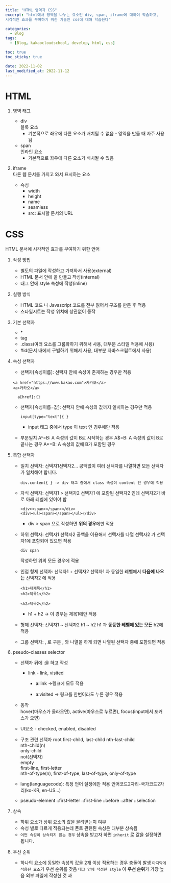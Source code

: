 ```yaml
---
title: "HTML 영역과 CSS"
excerpt: "html에서 영역을 나누는 요소인 div, span, iframe에 대하여 학습하고,
시각적인 효과를 부여하기 위한 기술인 css에 대해 학습한다"

categories:
  - Blog
tags:
  - [Blog, kakaocloudschool, develop, html, css]

toc: true
toc_sticky: true

date: 2022-11-02
last_modified_at: 2022-11-12
---
```


# HTML

1.  영역 태그

    - div  
      블록 요소
      - 기본적으로 좌우에 다른 요소가 배치될 수 없음 - 영역을 만들 때 자주 사용됨
    - span  
      인라인 요소
      - 기본적으로 좌우에 다른 요소가 배치될 수 있음

2.  iframe  
    다른 웹 문서를 가지고 와서 표시하는 요소
    - 속성
      - width
      - height
      - name
      - seamless
      - src: 표시할 문서의 URL

# CSS

HTML 문서에 시각적인 효과를 부여하기 위한 언어

1.  작성 방법

    - 별도의 파일에 작성하고 가져와서 사용(external)
    - HTML 문서 안에 <style></style>을 만들고 작성(internal)
    - 태그 안에 style 속성에 작성(inline)

2.  실행 방식

    - HTML 코드 나 Javascript 코드를 전부 읽어서 구조를 만든 후 적용
    - 스타일시트는 작성 위치에 상관없이 동작

3.  기본 선택자

    - \*
    - tag
    - .class(여러 요소를 그룹화하기 위해서 사용, 대부분 스타일 적용에 사용)
    - #id(문서 내에서 구별하기 위해서 사용, 대부분 자바스크립트에서 사용)

4.  속성 선택자

    - 선택자[속성이름]: 선택자 안에 속성이 존재하는 경우만 적용

    ```
    <a href="https://www.kakao.com">카카오</a>
    <a>카카오</a>
    ```

          a[href]:{}

    - 선택자[속성이름=값]: 선택자 안에 속성의 값까지 일치하는 경우만 적용

      ```
      input[type="text"]{ }
      ```

      - input 태그 중에서 type 이 text 인 경우에만 적용

    - 부분일치
      A^=B: A 속성의 값이 B로 시작하는 경우
      A$=B: A 속성의 값이 B로 끝나는 경우
      A\*=B: A 속성의 값에 B가 포함된 경우

5.  복합 선택자

    - 일치 선택자: 선택자1선택자2...
      공백없이 여러 선택자를 나열하면 모든 선택자가 일치해야 합니다.

      ```
      div.content{ } -> div 태그 중에서 class 속성이 content 인 경우에 적용
      ```

    - 자식 선택자: 선택자1 > 선택자2
      선택자1 에 포함된 선택자2 인데 선택자2가 바로 아래 레벨에 있어야 함

      ```
      <div><span></span></div>
      <div><ul><span></span></ul></div>
      ```

      - div > span 으로 작성하면 **위의 경우**에만 적용

    - 하위 선택자: 선택자1 선택자2
      공백을 이용해서 선택자를 나열
      선택자2 가 선택자1에 포함되어 있으면 적용

      ```
      div span
      ```

      작성하면 위의 모든 경우에 적용

    - 인접 형제 선택자: 선택자1 + 선택자2
      선택자1 과 동일한 레벨에서 **다음에 나오는** 선택자2 에 적용

      ```
      <h1>대제목</h1>
      <h2>제목1</h2>

      <h2>제목2</h2>
      ```

      - h1 + h2 -> 이 경우는 제목1에만 적용

    - 형제 선택자: 선택자1 ~ 선택자2
      h1 ~ h2
      h1 과 **동등한 레벨에 있는 모든** h2에 적용

    - 그룹 선택자: , 로 구분
      , 와 나열을 하게 되면 나열된 선택자 중에 포함되면 적용

6.  pseudo-classes selector

    - 선택자 뒤에 :을 하고 작성

      - link - link, visited

        - a:link ->링크에 모두 적용

        - a:visited -> 링크를 한번이라도 누른 경우 적용

    - 동작  
      hover(마우스가 올라오면), active(마우스로 누르면), focus(input에서 포커스가 오면)

    - UI요소 - checked, enabled, disabled

    - 구조 관련 선택자
      root
      first-child, last-child
      nth-last-child  
      nth-child(n)  
      only-child  
      not(선택자)  
      empty  
      first-line, first-letter  
      nth-of-type(n), first-of-type, last-of-type, only-of-type

    - lang(languagecode): 특정 언어 설정에만 적용
      언어코드2자리-국가코드2자리(ko-KR, en-US...)

    - pseudo-element
      ::first-letter
      ::first-line
      ::before
      ::after
      ::selection

7.  상속

    - 하위 요소가 상위 요소의 값을 물려받는지 여부
    - 속성 별로 다르게 적용되는데 폰트 관련된 속성은 대부분 상속됨
    - `어떤 속성이 상속되지 않는 경우` 상속을 받고자 하면 `inherit` 로 값을 설정하면 됩니다.

8.  우선 순위

    - 하나의 요소에 동일한 속성의 값을 2개 이상 적용하는 경우 충돌이 발생
      `마지막에 적용된 요소`가 우선 순위를 갖음
      `태그 안에 작성한 style` 이 **우선 순위**가 가장 높음
      외부 파일에 작성한 것 과 <style> 태그 안에 작성한 것은 나중에 작성한 것이 우선 순위가 높음

    - 동일한 방식으로 작성된 경우는 **특정도**를 가지고 우선 순위를 적용합니다.
      inline - 1000
      id 선택자 - 100
      class 선택자 - 10
      가상 클래스 - 10
      가상 요소 - 1
      태그 선택자 - 1

9.  단위

    - 절대 단위: 불변의 단위

      cm
      mm
      in

    - px: 픽셀로 1/96 인치인데 해상도 같은 것을 표현할 때 사용하는 단위 - 1920 \* 1024 라고 하면 가로로 점을 1920 개 찍을 수 있고 세로로 점을 1024개 출력할 수 있다라는 의미입니다.

      `화면의 확대 축소에 따라 변하기도 하기 때문에 상대 단위라고 하기도 합니다.`

    - pt: 1/72 인치
      pc: 12pt

    - 상대 단위: 화면 크기 나 디바이스 크기에 따라 다르게 적용
      px
      %
      em: font-size 가 기준, 글꼴 크기가 16px 이면 1em 은 16px, rem 은 최상위 요소의 글꼴 크기
      - 주변의 글자 보다 크기가 1.5배가 되도록하고자 할 때는 1.5em
    - vw(화면의 가로 크기를 100으로 설정), vh(화면의 세로 크기를 100), vmin(가로 나 세로 중 작은 것을 100), vmax(가로 나 세로 중 큰 것을 100)
    - ex: 소문자 x 의 높이로 em 의 절반
    - ch: 숫자 0의 너비

    - 각도
      deg
      rad: 라디안

    - 요즘은 디바이스 크기가 다양하기 때문에 화면 출력을 할 때는 상대 단위를 사용하는 것을 권장하고 `인쇄를 할 때`는 절대 단위를 사용하는 것을 권장

10. Typography  
     문자 나 기호에 적용

    1. font-family

       - font-family: 폰트 나열
         폰트가 없을 때 다른 폰트를 적용하기 위해서 나열
         font-family: 돋움, sans-serif
         돋움이 없으면 sans-serif를 적용

    2. @font-face

       - 폰트가 없을 때 다운로드를 받을 수 있도록 해주는 속성

       ```
       @font-face{
       font-family:글꼴 이름
       src:url(글꼴 파일의 경로) format(파일 유형)
       }
       ```

    3. font-size

       - 글꼴 크기

       - 키워드(xx-small, x-small, small, medium, large, x-large, xx-large, smaller, larger..)로 설정할 수 있고 직접 단위 설정 가능

         - `em 단위로 설정하는 것을 권장`

    4. font-weight

    - 글자 두께

    - 100 부터 900 까지 100 단위로 설정 가능하고 normal, bold, bolder, lighter 와 같은 키워드 설정 가능

    5.  font-style

        - italic을 설정하면 기울임

    6.  font-variant

        - small-caps 를 설정하면 소문자를 작은 대문자로 변형

    7.  font

        - `앞의 6가지를 한꺼번에 적용`하기 위해서 사용

        font: weight style variant size line-height font-family
        다른 모든 속성은 생략이 가능하지만 `font-size 와 font-family는 생략 불가`

    8.  color

        - 요소의 전경 색상 - 대부분 글자에만 적용됨
        - 키워드로 설정할 수 있고 **#16진수 6자리**, **rgb(0-255까지의 숫자 3개 나열)**, **3개 숫자 대신에 백분율**로 설정할 수 있고 **rgba를 사용하면 투명도 설정** 가능하고 **hsl** 도 있음
        - 색상 키워드: https://www.learningwebdesign.com/colornames.html
        - 색상 추출: https://www.webfx.com/web-design/color-picker

          - vscode 에서는 색상 추출 기능을 코드 센스로 제공

    9.  text-decoration

        - 밑줄이나 취소선 등의 효과를 설정
        - none, underline, overline, line-through, blink 등으로 설정
        - a 태그를 이용해서 버튼 효과를 나타낼 때 none 으로 설정하는 경우가 있음

        요즈음은 a 태그에 밑줄을 긋는 것 보다는 `색이나 두께를 변경해서 알려주는 것을 권장`
        일반 텍스트에는 underline을 하지 않고 강조를 하고자 하면 `italic으로 기울임을 설정`하는 것을 권장

    10. text-transform

        - 영문의 대소문자 변환을 설정
        - none, uppercase, lowercase, capitalize 등을 이용

    11. white-space

        - 공백 문자 설정  
          normal: 여러 개의 공백을 하나로 처리  
          nowrap: 여러 개의 공백을 하나로 처리하고 영역 너비를 넘어가면 줄 바꿈하지 않고 한 줄로 표시  
          pre: 여러 개의 공백을 그대로 처리하고 영역 너비를 넘어가면 줄 바꿈하지 않고 한 줄로 표시  
          pre-wrap: 여러 개의 공백을 그대로 처리하고 영역 너비를 넘어가면 줄 바꿈해서 표시  
          pre-line: 여러 개의 공백을 하나로 처리하고 영역 너비를 넘어가면 줄 바꿈해서 표시

11. Paragraph  
     문단 관련 속성

    1. text-align
       문단의 가로 정렬

       - 셀이나 인라인 요소에 적용할 때는 `내용보다 너비가 더 커야` 설정됩니다.

         - start, end, left, center, right, justify(문단의 시작을 왼쪽에 끝을 오른쪽에 맞추고 여백을 조정)

    2. text-justify

       - text-align 에 `justify를 적용했을 때` 공백 조절
         auto: 웹 브라우저가 조절
         none: 정렬하지 않음
         inter-word: 단어 사이의 공백을 조절
         distribute: 글자 사이의 공백을 조절

    3. text-indent
       첫 줄 들여쓰기

       - 양수를 설정하면 들여쓰기 이고 음수를 설정하면 내어쓰기

    4. letter-spacing
       문자 사이의 간격

    5. line-height
       문단의 행 사이의 간격

    6. word-break
       줄바꿈 옵션

       - keep-all 을 설정하면 단어 단위 줄바꿈을 적용

    7. direction

       - rtl을 설정하면 오른쪽에서 왼쪽으로 출력

    8. vertical-align  
       인라인 요소끼리의 세로 위치를 설정

       - sub, super, top, text-top, middle, bottom, text-bottom
         `이미지 주위에 텍스트를 배치`할 때 많이 이용

    9. text-shadow

    글자에 그림자 효과

    - css3에서 추가된 속성이라서 구형 브라우저에서는 적용이 안됨
    - 수평 오프셋, 수직 오프셋, 흐릿해지는 반경, 색상 순으로 설정

      - 수평 오프셋 과 수직 오프셋이 일치하면 하나만 설정

    `속성을 나열한 후 ,를 하고 다시 설정하면 여러 개 적용이 가능`

12. list

    1. list-style-type  
       목록의 마커 설정

       - none, disc, circle, square, decimal, decimal-leading-zero, upper-alpha, lower-alpha, upper-roman, lower-roman, upper-latin, lower-latin, lower-greek, armenian, georgian, katakana, hiragana

    2. list-style-image

       - 이미지 파일을 마커로 사용
         url(이미지 파일의 경로)

    3. list-style-position
       - 마커의 위치  
         inside 와 outside 를 설정할 수 있음

`list-style에 3가지를 동시에 설정 가능한데 이 경우는 type, position, image 순으로 작성`

14. background

    1. background-color

       - 배경색으로 color 와 같은 방식으로 설정

    2. background-image

       - 배경 이미지를 설정하는 것으로 url(경로)
       - ,를 이용해서 여러 개 적용이 가능한데 순서대로 적용이 됩니다.

    3. background-repeat

       - 이미지의 반복을 설정
       - 이미지가 배경보다 작을 때 적용
       - repeat, repeat-x, repeat-y, no-repeat 설정 가능

    4. background-position

    - left, right, center, top, bottom, 직접 숫자 입력 가능

    5. background-attachment

       - 스크롤 할 때 이미지의 이동 여부
       - fixed를 설정하면 이미지 고정이 되고 scroll을 설정하면 배경 이미지도 스크롤

    6. background-size

       - 배경 이미지 크기  
         auto: 원본 이미지 크기 그대로 출력  
         숫자 2개: 너비 와 높이  
         숫자 1개: 너비 설정이고 높이는 auto  
         **cover**: 너비 와 높이 비율을 맞추어서 확대하거나 축소하는데 큰 값을 적용  
         **contain**: 너비 와 높이 비율을 맞추어서 확대하거나 축소하는데 작은 값을 적용

    7. background-clip

       - 적용 범위  
         border-box: 테두리까지 적용  
         padding- box: 테두리 제외  
         content- box: content 에만 적용

    8. background

       - color, image, 반복여부, position, attachment를 한꺼번에 적용하기 위한 속성

15. gradation  
    css3 에서 지원하는 것으로 여러 색상을 혼합해서 사용하는 속성

    1. vendor-prefix

       - css3 의 기능 중에는 `표준으로 채택되지 않아서` 브라우저 별로 별도로 기능을 제공할 때 사용하는 기호  
         사파리나 크롬은 -webkit- 을 추가  
         파이어폭스는 -moz- 를 추가  
         MS의 브라우저는 -ms-  
         오페라 브라우저는 -o- 를 추가
       - css3 는 현재도 표준을 계속 추가하고 있기 때문에 vendor prefix를 이용하는 기능 중에는 최신 브라우저를 사용하면 vendor-prefix를 생략해도 되는 경우가 있음

    2. linear-gradation  
       선형 그라데이션 - linear-gradient(각도, 색상값을 나열) - vendor prefix 이용

    3. radial-gradation  
       원형 그라이데이션

       - radial-gradient(시작점의 위치, circle의 모양, 색상 나열

`그라데이션을 직접 생성하는 것은 쉽지 않아서 http://www.colorzilla.com/gradient-editor 에서 모양을 만든 후 코드를 복사해서 사용하는 것이 편리`

16. Box Model  
     영역에 대한 설정

          - width: 콘텐츠 영역의 너비
            height: 콘텐츠 영역의 높이
            border: 경계선
            padding: 경계선 과 콘텐츠 사이의 여백
            margin: 영역 과 영역 사이의 여백

    1. IE 의 호환 모드
       - IE 의 하위 버전들은 padding을 width 와 height 에 포함시켜서 계산
         width: 100px
         height: 100px
         padding: 30px

`일반 브라우저들은 160px을 확보해서 표시하지만 IE 하위 버전은 100px 만을 확보해서 표시`

    2. margin collapsing(마진 겹침)

      - 연속배치된 요소들에 마진을 전부 설정하면 마진은 중복 적용되지 않고 큰 값 1개만 적용

    3. box-sizing

      - box 의 크기를 설정할 때 기준을 정하는 것
      - content-box를 설정하면 내용을 기준으로 box의 크기를 설정하고 border-box를 설정하면 경계선을 기준으로 함

    4. 크기 설정

      - width 와 height를 가지고 설정
      - max-height, min-height, max-width, min-width를 이용해서 최대 및 최소 크기를 설정하는 것도 가능

    5. 여백 설정

      - padding 과 margin으로 설정
      - padding 이나 margin에 하나의 숫자를 설정하면 좌우상하에 동일하게 적용
      - 상하좌우 여백을 따로 설정하고자 하면 \-left, \-right, \1-top, \-bottom을 이용해서 설정

    6. visibility

      - `요소의 내용을 숨기거나 표시하고자 할 때 사용하는 속성`
      - visible, hidden, collapse 로 설정

    7. overflow

      - 내용이 영역보다 큰 경우의 옵션 설정으로 visible, hidden, scroll, auto 가 있음

    8. text-overflow

       - `텍스트가 영역보다 긴 경우`의 옵션 설정으로 clip(내용을 잘라서 보이지 않음) 과 ellipse(... 을 표시) 를 설정할 수 있음
       최근에는 텍스트가 영역보다 큰 경우 **더보기 버튼** 같은 것들을 만들어서 출력하는 경우가 많습니다.
       페이스북 앱은 내용이 많은 경우 ... 과 더보기 기능을 제공해서 더보기를 누르면 아래로 펼쳐지는 형태로 디자인을 하는데 이러한 디자인을 **카드형 레이아웃**이라고 부름

    9. floating

      - 블록 요소 주위에는 다른 요소가 배치될 수 없습니다.
      - `블록 요소 주위에 다른 요소를 배치`하고자 할 때는 **블록 요소를 inline 요소**로 변경하거나 **float 속성**을 이용해서 영역은 차지하지만 공중에 떠 있는 형태로 만들어서 할 수도 있습니다.
      - float 속성에는 left, right, none을 설정할 수 있습니다.
      인라인 요소에도 float 속성을 설정할 수 있는데 인라인 요소에 float을 적용할 때는 width 와 height를 설정하는 것이 좋은데 설정하지 않으면 콘텐츠를 표시하는 영역이 최대한 확장이 되버림
      - float 속성이 적용된 상태에서 해제
        - clear 속성에 none, left, right, both를 설정해서 해제
        블록 요소에서만 가능
        - overflow 속성에 auto 나 hidden을 설정해서 해제
        부모 요소에 설정
        - float 속성을 부모 요소에 설정해서 해제

    10. 크기 조절

      - resize 속성에 horizontal 이나 vertical, both를 설정해서 크기 조절이 가능하도록 할 수 있음

    11. 그림자 설정

      - box-shadow: 수평오프셋 수직오프셋 흐릿함 과 확산 정도 색상

`수평 오프셋 앞에 inset 을 설정하면 그림자가 내용 안으로 출력됩니다.`

    12. 경계선

      - border-style
      경계선의 모양으로 none, dotted, dashed, solid, double, groove, ridge, inset, outset 을 설정
      그냥 사용하면 상하좌우 경계선이 모두 동일한 모양이 되고 방향 별로 다르게 설정하고자 하면 border-left-style, border-right-style, border-top-style, border-bottom-style로 설정

      - border-width
      경계선의 두께로 thin, medium, thick 으로 설정할 수 있고 값 과 단위를 직접 지정할 수 있습니다.
      방향 별로 설정할 수 있음

      - border-color
      경계선의 색상

      - border: 두께 종류 색상을 한꺼번에 설정

      - border-radius
      경계선에 라운드 효과를 설정하는 속성
      css3에서 추가된 속성
      값을 하나만 설정해서 상하좌우 모두 동일한 값으로 적용할 수 있고 숫자 4개를 설정해서 상하좌우를 다르게 설정하는 것도 가능하고 ,로 구분하고 다시 설정해서 여러 개의 값을 적용하는 것도 가능

      - 이미지 보더
      보더에 이미지 설정 가능
        - border-image-source:url(이미지 파일 경로) 로 설정
        border-image-slice: 값 4개 로 잘라내기 설정
        border-image-repeat: stretch, repeat, round, space 중 하나의 값을 설정해서 반복 여부를 설정
        border-image-width:숫자 로 두께 설정
        border-image-outset: 숫자 로 경계선 과의 거리를 조정

      - display
      박스의 보기 모드를 변경
        - block: 블록 요소로 만들어 짐
        - inline: 인라인 요소로 만들어지는데 height 가 무시됨
        - inline-block: 인라인 요소로 만드는데 주위에 콘텐츠가 배치되지 않고 height가 적용됨

      - opacity
      불투명도 설정으로 0 과 1 사이의 소수로 설정하는데 1이면 100% 불투명이 되고 0이면 투명

      - position
      요소의 배치 방법을 설정하는 것으로 기본값은 static

        - static: 위치 기준이 없는 것으로 순서대로 배치하는 것인데 left 나 top을 사용할 수 없음
        - relative: 이전에 출력된 내용과의 관계를 이용해서 출력되는데 이 경우에는 left 나 top을 이용해서 이전 내용과의 거리를 설정
        - absolute: 부모의 왼쪽 위를 기준으로 해서 배치되는 것으로 left 나 top을 이용해서 부모에서의 위치를 설정
        - fixed: 웹 브라우저의 스크린 기준으로 배치되는 방식
        - sticky: 스크롤 영역을 기준으로 배치

`absolute 나 fixed 를 설정하면 그 요소의 display는 block으로 자동 변경됨`

      - 위치
      left, right, top, bottom 을 이용해서 위치를 설정

      - 겹쳐서 출력할 때 순서 설정
      z-index 속성을 이용하는데 숫자가 클수록 위에 배치가 됩니다.

17. display:flex  
    하나의 컨테이너를 생성해서 요소들을 가로나 세로 방향으로 배치하는 레이아웃

    - `모바일 웹에서 가로 방향으로 요소들을 배치해서 가득 채우고자 할 때 사용`
    - 정렬 방법이나 크기 방법등을 설정해서 사용

18. 다단

    - 가로 화면을 여러 개로 분할해서 콘텐츠를 배치하는 것으로 **모바일에서는 가독성 때문에 잘 사용하지 않습니다**.
      모바일은 가로는 가득 채우고 세로로 스크롤 할 수 있도록 만들기 때문에 내용이 많으면 `세로 방향으로 스크롤` 하도록 해서 출력합니다.

19. Table

    1. Table 관련 display 속성

       - table, inline-table, table-row, table-row-group, table-header-group, table-footer-group, table-column, table-column-group, table-cell, table-caption, list-item 등이 있습니다.
       - 예전에 서버가 데이터를 xml로 주는 경우가 많았는데 `xml로 전송된 데이터를 표 형태로 출력`을 할려고 하면 `데이터를 파싱해서 객체로 변환`한 후 **table 태그**를 이용해서 출력을 했는데 이를 편리하게 하고자 할 때 **display 속성**을 이용했습니다.

    2. table-layout

       - fixed를 설정하면 셀의 너비가 고정되고 auto를 설정하면 셀의 너비가 셀의 내용에 따라 변경됨

    3. caption-side

       - 캡션의 위치를 설정하는 것으로 top 과 bottom 을 설정할 수 있습니다.

    4. border-collapse

       - 테두리 관련 속성으로 기본값은 **separate** 인데 이 값은 표 와 셀의 테두리가 구분되는 것이고 **collapse** 로 설정하면 표의 테두리 와 셀의 테두리가 한 묶음으로 만들어짐

    5. border-spacing

       - 테두리의 간격으로 border-collapse 가 separate 일 때 적용

    6. 셀 안에서의 정렬

       - 상하 정렬은 vertical-align 속성에 baseline, top, middle, bottom 으로 설정
       - 좌우 정렬은 text-align 속성에 left, right, center, justify 로 설정

    7. empty-cells

       - 빈 셀의 표시 여부로 show 로 설정하면 빈 셀이 보이고 hide로 설정하면 빈 셀이 보이지 않음

20. cursor  
    커서 모양을 변경하는 것으로 url(이미지 파일 경로)로 설정할 수 있고 keyword를 이용해서 설정하는 것도 가능

21. outline  
    외곽선 속성으로 border 와 동일한 방식으로 설정 가능한데 color 에 invert 를 이용해서 반전 효과를 만들 수 있음

22. 변환(Transform - 행렬을 이용) 과 애니메이션

    1. 2D 변환

       - 이동: 덧셈
         translate(x 축 이동값, y축 이동값)
         translatex(x 축 이동값)
         translatey(y 축 이동값)

       - 크기 변환: 곱하기
         scale(가로 비율, 세로 비율)
         scalex(가로 비율)
         scaley(세로 비율)

       - 회전
         rotate(각도 deg)

       - 비틀기
         skew(x축, y축)
         skewx(x축)
         skewy(y축)

       - 한꺼번에 적용: matrix(scaleX, skewX, skewY, scaleY, translateX, translateY)
       - 변환 기준점 설정: transform-origin

